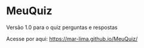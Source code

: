 # MeuQuiz

Versão 1.0  para o quiz perguntas e respostas

Acesse por aqui: https://mar-lima.github.io/MeuQuiz/
